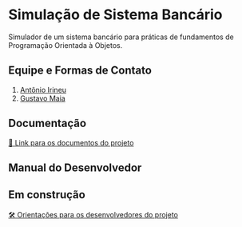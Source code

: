 # Simulação de Sistema Bancário

Simulador de um sistema bancário para práticas de fundamentos de Programação Orientada à Objetos.

## Equipe e Formas de Contato

1. [Antônio Irineu](https://github.com/AntonioIrineuFilho)
2. [Gustavo Maia](https://github.com/gusttavokr)

## Documentação

[📄 Link para os documentos do projeto](Doc)

## Manual do Desenvolvedor

## Em construção
[🛠️ Orientações para os desenvolvedores do projeto]()
